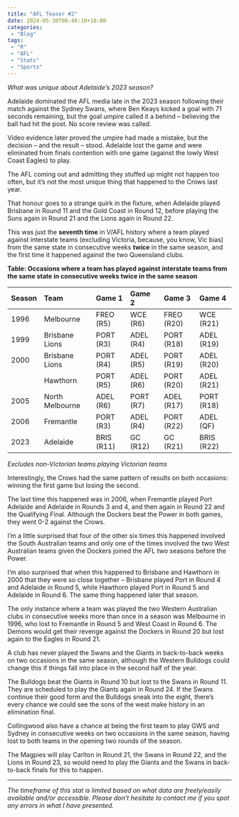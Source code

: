 ```yaml
---
title: "AFL Teaser #2"
date: 2024-05-30T06:49:10+10:00
categories:
 - "Blog"
tags:
 - "R"
 - "AFL" 
 - "Stats"
 - "Sports"
---
```


*What was unique about Adelaide’s 2023 season?*

<!--more-->

Adelaide dominated the AFL media late in the 2023 season following their match against the Sydney Swans, where Ben Keays kicked a goal with 71 seconds remaining, but the goal umpire called it a behind – believing the ball had hit the post. No score review was called.

Video evidence later proved the umpire had made a mistake, but the decision – and the result – stood. Adelaide lost the game and were eliminated from finals contention with one game (against the lowly West Coast Eagles) to play.

The AFL coming out and admitting they stuffed up might not happen too often, but it’s not the most unique thing that happened to the Crows last year. 

That honour goes to a strange quirk in the fixture, when Adelaide played Brisbane in Round 11 and the Gold Coast in Round 12, before playing the Suns again in Round 21 and the Lions again in Round 22.

This was just the **seventh time** in V/AFL history where a team played against interstate teams (excluding Victoria, because, you know, Vic bias) from the same state in consecutive weeks **twice** in the same season, and the first time it happened against the two Queensland clubs. 

**Table: Occasions where a team has played against interstate teams from the same state in consecutive weeks twice in the same season**

<center>

| Season | Team            | Game 1     | Game 2    | Game 3     | Game 4     |
| :----- | :-------------- | :--------- | :-------- | :--------- | :--------- |
| 1996   | Melbourne       | FREO (R5)  | WCE (R6)  | FREO (R20) | WCE (R21)  |
| 1999   | Brisbane Lions  | PORT (R3)  | ADEL (R4) | PORT (R18) | ADEL (R19) |
| 2000   | Brisbane Lions  | PORT (R4)  | ADEL (R5) | PORT (R19) | ADEL (R20) |
|        | Hawthorn        | PORT (R5)  | ADEL (R6) | PORT (R20) | ADEL (R21) |
| 2005   | North Melbourne | ADEL (R6)  | PORT (R7) | ADEL (R17) | PORT (R18) |
| 2006   | Fremantle       | PORT (R3)  | ADEL (R4) | PORT (R22) | ADEL (QF)  | 
| 2023   | Adelaide        | BRIS (R11) | GC (R12)  | GC (R21)   | BRIS (R22) |

</center>

*Excludes non-Victorian teams playing Victorian teams*

Interestingly, the Crows had the same pattern of results on both occasions: winning the first game but losing the second. 

The last time this happened was in 2006, when Fremantle played Port Adelaide and Adelaide in Rounds 3 and 4, and then again in Round 22 and the Qualifying Final. Although the Dockers beat the Power in both games, they went 0-2 against the Crows. 

I’m a little surprised that four of the other six times this happened involved the South Australian teams and only one of the times involved the two West Australian teams given the Dockers joined the AFL two seasons before the Power.

I’m also surprised that when this happened to Brisbane and Hawthorn in 2000 that they were so close together – Brisbane played Port in Round 4 and Adelaide in Round 5, while Hawthorn played Port in Round 5 and Adelaide in Round 6. The same thing happened later that season. 

The only instance where a team was played the two Western Australian clubs in consecutive weeks more than once in a season was Melbourne in 1996, who lost to Fremantle in Round 5 and West Coast in Round 6. The Demons would get their revenge against the Dockers in Round 20 but lost again to the Eagles in Round 21.

A club has never played the Swans and the Giants in back-to-back weeks on two occasions in the same season, although the Western Bulldogs could change this if things fall into place in the second half of the year. 

The Bulldogs beat the Giants in Round 10 but lost to the Swans in Round 11. They are scheduled to play the Giants again in Round 24. If the Swans continue their good form and the Bulldogs sneak into the eight, there’s every chance we could see the sons of the west make history in an elimination final. 

Collingwood also have a chance at being the first team to play GWS and Sydney in consecutive weeks on two occasions in the same season, having lost to both teams in the opening two rounds of the season.

The Magpies will play Carlton in Round 21, the Swans in Round 22, and the Lions in Round 23, so would need to play the Giants and the Swans in back-to-back finals for this to happen. 

--- 

*The timeframe of this stat is limited based on what data are freely/easily available and/or accessible. Please don’t hesitate to contact me if you spot any errors in what I have presented.*


